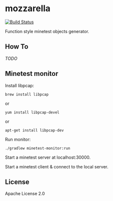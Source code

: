 # mozzarella

[![Build Status](https://travis-ci.org/maizy/mozzarella.svg?branch=master)](https://travis-ci.org/maizy/mozzarella)

Function style minetest objects generator.

## How To

_TODO_

## Minetest monitor

Install libpcap:

```
brew install libpcap
```

or 

```
yum install libpcap-devel
```

or 

```
apt-get install libpcap-dev
```

Run monitor:

```
./gradlew minetest-monitor:run
```


Start a minetest server at localhost:30000.

Start a minetest client & connect to the local server.

## License

Apache License 2.0
